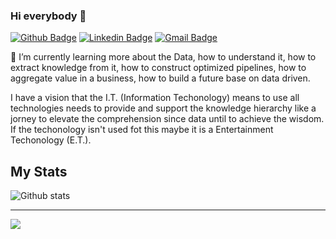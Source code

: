 ### Hi everybody 👋

[![Github Badge](https://img.shields.io/badge/-Github-000?style=flat-square&logo=Github&logoColor=white&link=https://github.com/fkfouri)](https://github.com/fkfouri)
[![Linkedin Badge](https://img.shields.io/badge/-LinkedIn-blue?style=flat-square&logo=Linkedin&logoColor=white&link=https://www.linkedin.com/in/fkfouri/)](https://www.linkedin.com/in/fkfouri/)
[![Gmail Badge](https://img.shields.io/badge/-Gmail-c14438?style=flat-square&logo=Gmail&logoColor=white&link=mailto:kfouri.fabio@gmail.com)](mailto:kfouri.fabio@gmail.com)


🌱 I’m currently learning more about the Data, how to understand it, how to extract knowledge from it, how to construct optimized pipelines, how to aggregate value in a business, how to build a future base on data driven.

I have a vision that the I.T. (Information Techonology) means to use all technologies needs to provide and support the 
knowledge hierarchy like a jorney to elevate the comprehension since data until to achieve the wisdom. If the techonology isn't used fot this maybe it is a Entertainment Techonology (E.T.).

<!--
**fkfouri/fkfouri** is a ✨ _special_ ✨ repository because its `README.md` (this file) appears on your GitHub profile.

Here are some ideas to get you started:

- 🔭 I’m currently working on ...
- 🌱 I’m currently learning ...
- 👯 I’m looking to collaborate on ...
- 🤔 I’m looking for help with ...
- 💬 Ask me about ...
- 📫 How to reach me: ...
- 😄 Pronouns: ...
- ⚡ Fun fact: ...
-->


## My Stats

![Github stats](https://github-readme-stats.vercel.app/api?username=fkfouri&show_icons=true&hide_border=true)
<!--
![Github top-langs/](https://github-readme-stats.vercel.app/api/top-langs/?username=fkfouri&hide=html&layout=compact&theme=buefy)
--> 
---
![](https://komarev.com/ghpvc/?username=fkfouri&color=blue&style=flat)